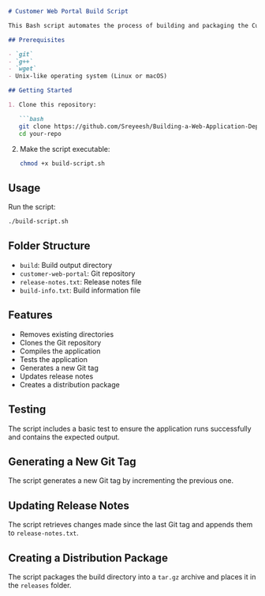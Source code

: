 

```markdown
# Customer Web Portal Build Script

This Bash script automates the process of building and packaging the Customer Web Portal project.

## Prerequisites

- `git`
- `g++`
- `wget`
- Unix-like operating system (Linux or macOS)

## Getting Started

1. Clone this repository:

   ```bash
   git clone https://github.com/Sreyeesh/Building-a-Web-Application-Deployment-Script/tree/main
   cd your-repo
   ```

2. Make the script executable:

   ```bash
   chmod +x build-script.sh
   ```

## Usage

Run the script:

```bash
./build-script.sh
```

## Folder Structure

- `build`: Build output directory
- `customer-web-portal`: Git repository
- `release-notes.txt`: Release notes file
- `build-info.txt`: Build information file

## Features

- Removes existing directories
- Clones the Git repository
- Compiles the application
- Tests the application
- Generates a new Git tag
- Updates release notes
- Creates a distribution package

## Testing

The script includes a basic test to ensure the application runs successfully and contains the expected output. 

## Generating a New Git Tag

The script generates a new Git tag by incrementing the previous one.

## Updating Release Notes

The script retrieves changes made since the last Git tag and appends them to `release-notes.txt`.

## Creating a Distribution Package

The script packages the build directory into a `tar.gz` archive and places it in the `releases` folder.
```
